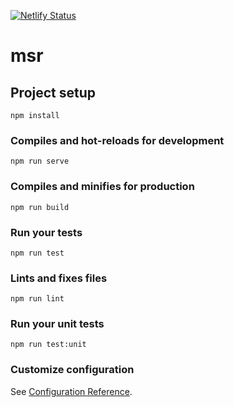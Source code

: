 [![Netlify Status](https://api.netlify.com/api/v1/badges/18b19f76-a5e0-492c-90c3-dfe95b41b69c/deploy-status)](https://app.netlify.com/sites/msp-program/deploys)

# msr

## Project setup
```
npm install
```

### Compiles and hot-reloads for development
```
npm run serve
```

### Compiles and minifies for production
```
npm run build
```

### Run your tests
```
npm run test
```

### Lints and fixes files
```
npm run lint
```

### Run your unit tests
```
npm run test:unit
```

### Customize configuration
See [Configuration Reference](https://cli.vuejs.org/config/).

